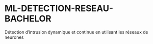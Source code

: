 # ML-DETECTION-RESEAU-BACHELOR
Détection d’intrusion dynamique et continue en utilisant les réseaux de neurones
